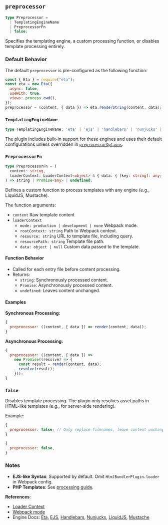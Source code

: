 ## `preprocessor`

```ts
type Preprocessor =
  | TemplatingEngineName
  | PreprocessorFn
  | false;
```

Specifies the templating engine, a custom processing function, or disables template processing entirely.

### Default Behavior

The default `preprocessor` is pre-configured as the following function:

```js
const { Eta } = require("eta");
const eta = new Eta({
  async: false,
  useWith: true,
  views: process.cwd(),
});
preprocessor = (content, { data }) => eta.renderString(content, data);
```

### `TemplatingEngineName`

```ts
type TemplatingEngineName: 'eta' | 'ejs' | 'handlebars' | 'nunjucks' | 'pug' | 'twig';
```

The plugin includes built-in support for these engines and uses their default configurations unless overridden
in [`preprocessorOptions`](preprocessor-options#preprocessoroptions).

### `PreprocessorFn`

```ts
type PreprocessorFn = (
  content: string,
  loaderContext: LoaderContext<object> & { data: { [key: string]: any; } | string; },
) => string | Promise<any> | undefined;
```

Defines a custom function to process templates with any engine (e.g., LiquidJS, Mustache).

The function arguments:

- `content` Raw template content
- `loaderContext`
  - `mode: production | development | none` Webpack mode.
  - `rootContext: string` Path to Webpack context.
  - `resource: string` URL to template file, including query.
  - `resourcePath: string` Template file path.
  - `data: object | null` Custom data passed to the template.

#### Function Behavior

- Called for each entry file before content processing.
- Returns:
  - `string`: Synchronously processed content.
  - `Promise`: Asynchronously processed content.
  - `undefined`: Leaves content unchanged.

#### Examples

**Synchronous Processing:**

```js
{
  preprocessor: ((content, { data }) => render(content, data));
}
```

**Asynchronous Processing:**

```js
{
  preprocessor: ((content, { data }) =>
    new Promise((resolve) => {
      const result = render(content, data);
      resolve(result);
    }));
}
```

### `false`

Disables template processing. The plugin only resolves asset paths in HTML-like templates (e.g., for server-side rendering).

Example:

```js
{
  preprocessor: false; // Only replace filenames, leave content unchanged
}
```

```js
{
  preprocessor: false,
}
```

### Notes

- **EJS-like Syntax**: Supported by default. Omit `HtmlBundlerPlugin.loader` in Webpack config.
- **PHP Templates**: See [processing guide](recipes#recipe-preprocessor-php).

**References**:

- [Loader Context][webpack-loader-context-url]
- [Webpack mode][webpack-mode-url]
- Engine Docs: [Eta][eta-url], [EJS][ejs-url], [Handlebars][handlebars-url], [Nunjucks][nunjucks-url],
  [LiquidJS][liquidjs-url], [Mustache][mustache-url]

[ejs-url]: https://ejs.co
[eta-url]: https://eta.js.org
[handlebars-url]: https://handlebarsjs.com
[liquidjs-url]: https://github.com/harttle/liquidjs
[mustache-url]: https://github.com/janl/mustache.js
[nunjucks-url]: https://mozilla.github.io/nunjucks/
[webpack-loader-context-url]: https://webpack.js.org/api/loaders/#the-loader-context
[webpack-mode-url]: https://webpack.js.org/configuration/mode/
